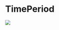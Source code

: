 # TimePeriod
<img src="https://vanderstijl.visualstudio.com/_apis/public/build/definitions/f594863c-372f-4688-946e-5a172e589b66/33/badge"/>
